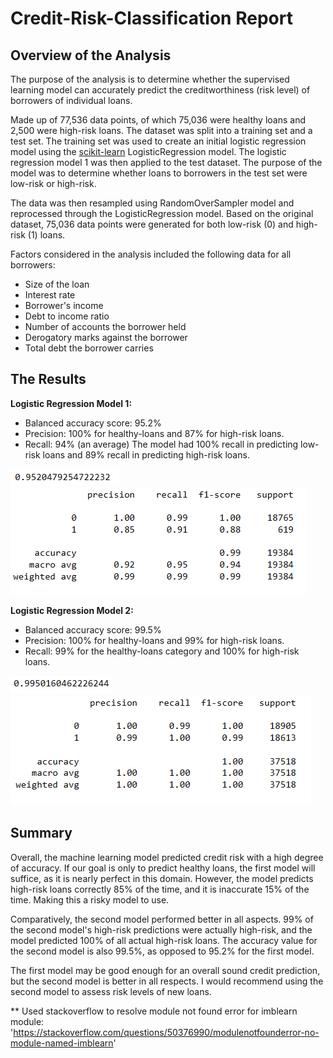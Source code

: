 # Credit-Risk-Classification Report

## Overview of the Analysis
  The purpose of the analysis is to determine whether the supervised learning model can accurately predict the creditworthiness (risk level) of borrowers of individual loans. 

  Made up of 77,536 data points, of which 75,036 were healthy loans and 2,500 were high-risk loans.  The dataset was split into a training set and a test set. The training set was used to create an initial logistic regression model using the <a href=https://scikit-learn.org/stable/index.html>scikit-learn</a> LogisticRegression model. The logistic regression model 1 was then applied to the test dataset. The purpose of the model was to determine whether loans to borrowers in the test set were low-risk or high-risk. 

  The data was then resampled using RandomOverSampler model and reprocessed through the LogisticRegression model. Based on the original dataset, 75,036 data points were generated for both low-risk (0) and high-risk (1) loans.

Factors considered in the analysis included the following data for all borrowers:
* Size of the loan
* Interest rate
* Borrower's income
* Debt to income ratio
* Number of accounts the borrower held
* Derogatory marks against the borrower
* Total debt the borrower carries

## The Results

<strong>Logistic Regression Model 1:</strong>

* Balanced accuracy score:  95.2%
* Precision: 100% for healthy-loans and 87% for high-risk loans.  
* Recall: 94% (an average) The model had 100% recall in predicting low-risk loans and 89% recall in predicting high-risk loans.

![Accuracy_score_test](./Images/Accuracy_score_test.png)
![classrpt_score_test](./Images/classrpt_score_test.png)

<strong>Logistic Regression Model 2:</strong>

* Balanced accuracy score: 99.5%
* Precision: 100% for healthy-loans and 99% for high-risk loans.  
* Recall: 99% for the healthy-loans category and 100% for high-risk loans.

![Accuracy_score_resample](./Images/Accuracy_score_resample.png)
![classrpt_score_resample](./Images/classrpt_score_resample.png)

## Summary

Overall, the machine learning model predicted credit risk with a high degree of accuracy. If our goal is only to predict healthy loans, the first model will suffice, as it is nearly perfect in this domain. However, the model predicts high-risk loans correctly 85% of the time, and it is inaccurate 15% of the time.  Making this a risky model to use.     

Comparatively, the second model performed better in all aspects. 99% of the second model's high-risk predictions were actually high-risk, and the model predicted 100% of all actual high-risk loans. The accuracy value for the second model is also 99.5%, as opposed to 95.2% for the first model.

The first model may be good enough for an overall sound credit prediction, but the second model is better in all respects. I would recommend using the second model to assess risk levels of new loans.



** Used stackoverflow to resolve module not found error for imblearn module: 'https://stackoverflow.com/questions/50376990/modulenotfounderror-no-module-named-imblearn'